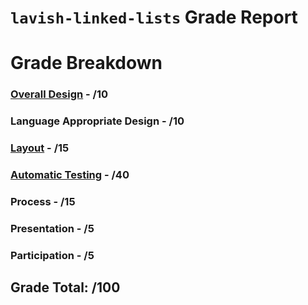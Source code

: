 # `lavish-linked-lists` Grade Report

# Grade Breakdown


### [Overall Design](https://github.com/CS126FA19/lavish-linked-lists-914-Chu/issues?utf8=%E2%9C%93&q=label%3A%22Overall+Design%22) - /10

### Language Appropriate Design - /10

### [Layout](https://github.com/CS126FA19/lavish-linked-lists-914-Chu/issues?utf8=%E2%9C%93&q=label%3A%22Layout%22) - /15

### [Automatic Testing](https://github.com/CS126FA19/lavish-linked-lists-914-Chu/issues?utf8=%E2%9C%93&q=label%3A%22Automatic+Testing%22) - /40

### Process - /15

### Presentation - /5

### Participation - /5

## Grade Total: /100
